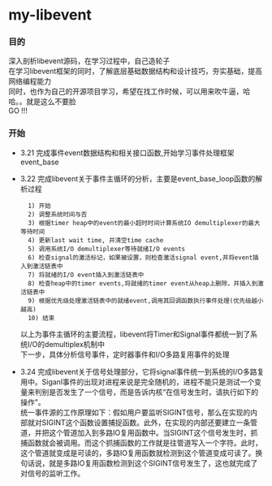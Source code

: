 # my-libevent
### 目的<br>
深入剖析libevent源码，在学习过程中，自己造轮子<br>
在学习libevent框架的同时，了解底层基础数据结构和设计技巧，夯实基础，提高网络编程能力<br>
同时，也作为自己的开源项目学习，希望在找工作时候，可以用来吹牛逼，哈哈。。就是这么不要脸<br>
GO !!! <br>

### 开始<br>
* 3.21    完成事件event数据结构和相关接口函数,开始学习事件处理框架 event_base<br>

* 3.22    完成libevent关于事件主循环的分析，主要是event_base_loop函数的解析过程<br>

        1) 开始
        2) 调整系统时间与否
        3) 根据timer heap中的event的最小超时时间计算系统IO demultiplexer的最大等待时间
        4) 更新last wait time, 并清空time cache
        5) 调用系统I/O demultiplexer等待就绪I/O events
        6) 检查signal的激活标记，如果被设置，则检查激活signal event,并将event插入到激活链表中
        7) 将就绪的I/O event插入到激活链表中
        8) 检查heap中的timer events,将就绪的timer event从heap上删除，并插入到激活链表中
        9) 根据优先级处理激活链表中的就绪event,调用其回调函数执行事件处理(优先级越小越高)
        10) 结束

	以上为事件主循环的主要流程，libevent将Timer和Signal事件都统一到了系统I/O的demultiplex机制中<br>
	下一步，具体分析信号事件，定时器事件和I/O多路复用事件的处理<br>

* 3.24   完成libevent关于信号处理部分，它将signal事件统一到系统的I/O多路复用中。Siganl事件的出现对进程来说是完全随机的，进程不能只是测试一个变量来判别是否发生了一个信号，而是告诉内核“在信号发生时，请执行如下的操作”。<br>
 统一事件源的工作原理如下：假如用户要监听SIGINT信号，那么在实现的内部就对SIGINT这个函数设置捕捉函数。此外，在实现的内部还要建立一条管道，并把这个管道加入到多路IO复用函数中。当SIGINT这个信号发生时，抓捕函数就会被调用。而这个抓捕函数的工作就是往管道写入一个字符。此时，这个管道就变成是可读的，多路IO复用函数就检测到这个管道变成可读了。换句话说，就是多路IO复用函数检测到这个SIGINT信号发生了，这也就完成了对信号的监听工作。
